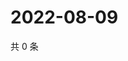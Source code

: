 # 2022-08-09

共 0 条

<!-- BEGIN WEIBO -->
<!-- 最后更新时间 Tue Aug 09 2022 05:00:37 GMT+0800 (China Standard Time) -->

<!-- END WEIBO -->
